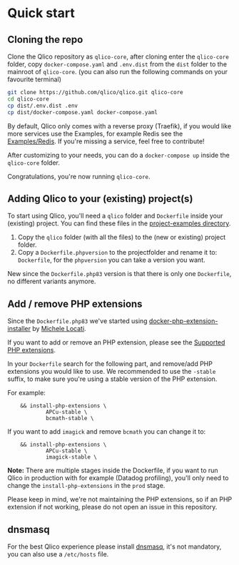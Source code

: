 # Quick start

## Cloning the repo

Clone the Qlico repository as `qlico-core`, after cloning enter the `qlico-core`
folder, copy `docker-compose.yaml` and `.env.dist` from the `dist` folder to the
mainroot of `qlico-core`.
(you can also run the following commands on your favourite terminal)

```bash
git clone https://github.com/qlico/qlico.git qlico-core
cd qlico-core
cp dist/.env.dist .env
cp dist/docker-compose.yaml docker-compose.yaml
```

By default, Qlico only comes with a reverse proxy (Traefik), if you would like
more services use the Examples, for example Redis see
the [Examples/Redis](examples/redis.md). If you're missing a service, feel free
to contribute!

After customizing to your needs, you can do a `docker-compose up` inside
the `qlico-core` folder.

Congratulations, you're now running `qlico-core`.

## Adding Qlico to your (existing) project(s)

To start using Qlico, you'll need a `qlico` folder and `Dockerfile` inside
your (existing) project. You can find these files in
the [project-examples directory](https://github.com/qlico/qlico/tree/main/project-examples).

1. Copy the `qlico` folder (with all the files) to the (new or existing) project folder.
2. Copy a `Dockerfile.phpversion` to the projectfolder and rename it to: `Dockerfile`, for the `phpversion` you can take a version you want.

New since the `Dockerfile.php83` version is that there is only one `Dockerfile`, no different variants anymore.

## Add / remove PHP extensions

Since the `Dockerfile.php83` we've started using [docker-php-extension-installer](https://github.com/mlocati/docker-php-extension-installer/) by [Michele Locati](https://github.com/mlocati).

If you want to add or remove an PHP extension, please see the [Supported PHP extensions](https://github.com/mlocati/docker-php-extension-installer/?tab=readme-ov-file#supported-php-extensions).

In your `Dockerfile` search for the following part, and remove/add PHP extensions you would like to use.
We recommended to use the `-stable` suffix, to make sure you're using a stable version of the PHP extension.

For example:

```Docker
    && install-php-extensions \
            APCu-stable \
            bcmath-stable \
```
If you want to add `imagick` and remove `bcmath` you can change it to:

```Docker
    && install-php-extensions \
            APCu-stable \
            imagick-stable \
```

**Note:** There are multiple stages inside the Dockerfile, if you want to run Qlico in production with for example (Datadog profiling), you'll only need to change the `install-php-extensions` in the `prod` stage.

Please keep in mind, we're not maintaining the PHP extensions, so if an PHP extension if not working, please do not open an issue in this repository.


## dnsmasq

For the best Qlico experience please install [dnsmasq](dnsmasq.md), it's not
mandatory, you can also use a `/etc/hosts` file.
